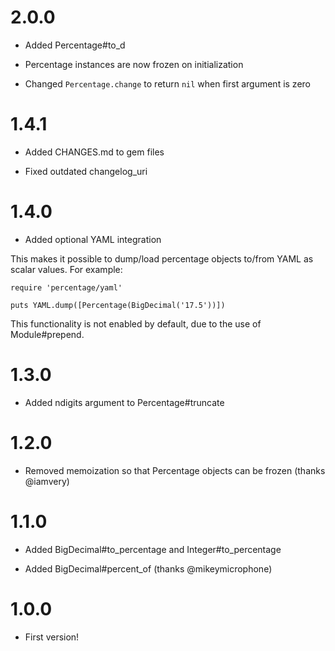 # 2.0.0

* Added Percentage#to_d

* Percentage instances are now frozen on initialization

* Changed `Percentage.change` to return `nil` when first argument is zero

# 1.4.1

* Added CHANGES.md to gem files

* Fixed outdated changelog_uri

# 1.4.0

* Added optional YAML integration

This makes it possible to dump/load percentage objects to/from YAML as scalar values. For example:

    require 'percentage/yaml'

    puts YAML.dump([Percentage(BigDecimal('17.5'))])

This functionality is not enabled by default, due to the use of Module#prepend.

# 1.3.0

* Added ndigits argument to Percentage#truncate

# 1.2.0

* Removed memoization so that Percentage objects can be frozen (thanks @iamvery)

# 1.1.0

* Added BigDecimal#to_percentage and Integer#to_percentage

* Added BigDecimal#percent_of (thanks @mikeymicrophone)

# 1.0.0

* First version!
